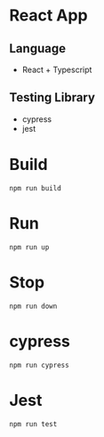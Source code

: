 # React App

## Language

- React + Typescript

## Testing Library

- cypress
- jest

# Build

`npm run build`

# Run

`npm run up`

# Stop

`npm run down`

# cypress

`npm run cypress`

# Jest

`npm run test`
